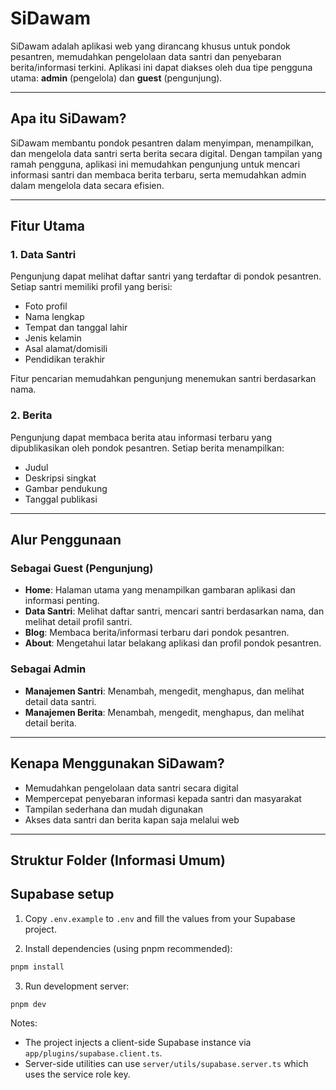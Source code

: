 
# SiDawam

SiDawam adalah aplikasi web yang dirancang khusus untuk pondok pesantren, memudahkan pengelolaan data santri dan penyebaran berita/informasi terkini. Aplikasi ini dapat diakses oleh dua tipe pengguna utama: **admin** (pengelola) dan **guest** (pengunjung).

---

## Apa itu SiDawam?

SiDawam membantu pondok pesantren dalam menyimpan, menampilkan, dan mengelola data santri serta berita secara digital. Dengan tampilan yang ramah pengguna, aplikasi ini memudahkan pengunjung untuk mencari informasi santri dan membaca berita terbaru, serta memudahkan admin dalam mengelola data secara efisien.

---

## Fitur Utama

### 1. Data Santri
Pengunjung dapat melihat daftar santri yang terdaftar di pondok pesantren. Setiap santri memiliki profil yang berisi:
- Foto profil
- Nama lengkap
- Tempat dan tanggal lahir
- Jenis kelamin
- Asal alamat/domisili
- Pendidikan terakhir

Fitur pencarian memudahkan pengunjung menemukan santri berdasarkan nama.

### 2. Berita
Pengunjung dapat membaca berita atau informasi terbaru yang dipublikasikan oleh pondok pesantren. Setiap berita menampilkan:
- Judul
- Deskripsi singkat
- Gambar pendukung
- Tanggal publikasi

---

## Alur Penggunaan

### Sebagai Guest (Pengunjung)
- **Home**: Halaman utama yang menampilkan gambaran aplikasi dan informasi penting.
- **Data Santri**: Melihat daftar santri, mencari santri berdasarkan nama, dan melihat detail profil santri.
- **Blog**: Membaca berita/informasi terbaru dari pondok pesantren.
- **About**: Mengetahui latar belakang aplikasi dan profil pondok pesantren.

### Sebagai Admin
- **Manajemen Santri**: Menambah, mengedit, menghapus, dan melihat detail data santri.
- **Manajemen Berita**: Menambah, mengedit, menghapus, dan melihat detail berita.

---

## Kenapa Menggunakan SiDawam?

- Memudahkan pengelolaan data santri secara digital
- Mempercepat penyebaran informasi kepada santri dan masyarakat
- Tampilan sederhana dan mudah digunakan
- Akses data santri dan berita kapan saja melalui web

---

## Struktur Folder (Informasi Umum)
 
## Supabase setup

1. Copy `.env.example` to `.env` and fill the values from your Supabase project.

2. Install dependencies (using pnpm recommended):

```powershell
pnpm install
```

3. Run development server:

```powershell
pnpm dev
```

Notes:
- The project injects a client-side Supabase instance via `app/plugins/supabase.client.ts`.
- Server-side utilities can use `server/utils/supabase.server.ts` which uses the service role key.
